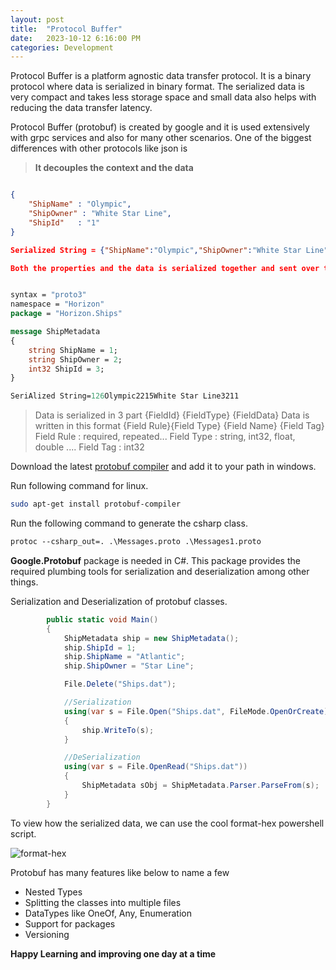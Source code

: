 ```yaml
---
layout: post
title:  "Protocol Buffer"
date:   2023-10-12 6:16:00 PM
categories: Development
---
```


[Format-Hex]: https://loneshark99.github.io/images/Format-hex.png

Protocol Buffer is a platform agnostic data transfer protocol. It is a binary protocol where data is serialized in binary format. The serialized data is very compact and takes less storage space and small data also helps with reducing the data transfer latency.

Protocol Buffer (protobuf) is created by google and it is used extensively with grpc services and also for many other scenarios. One of the biggest differences with other protocols like json is

> **It decouples the context and the data**


```json 

{
    "ShipName" : "Olympic",
    "ShipOwner" : "White Star Line",
    "ShipId"   : "1"
}

Serialized String = {"ShipName":"Olympic","ShipOwner":"White Star Line","ShipId":"1"}

Both the properties and the data is serialized together and sent over the wire, which makes it bulky.
```

```protobuf

syntax = "proto3"
namespace = "Horizon"
package = "Horizon.Ships"

message ShipMetadata 
{
    string ShipName = 1;
    string ShipOwner = 2;
    int32 ShipId = 3;
}

SeriAlized String=126Olympic2215White Star Line3211
```

> Data is serialized in 3 part      {FieldId} {FieldType} {FieldData}
> Data is written in this format    {Field Rule}{Field Type} {Field Name} {Field Tag}
> Field Rule : required, repeated...
> Field Type : string, int32, float, double ....
> Field Tag : int32 


Download the latest [protobuf compiler](https://github.com/protocolbuffers/protobuf/releases) and add it to your path in windows.

Run following command for linux.
```bash
sudo apt-get install protobuf-compiler
```

Run the following command to generate the csharp class.

```protobuf
protoc --csharp_out=. .\Messages.proto .\Messages1.proto 
```
**Google.Protobuf** package is needed in C#. This package provides the required plumbing tools for serialization and deserialization among other things.

Serialization and Deserialization of protobuf classes.

```csharp
        public static void Main()
        {
            ShipMetadata ship = new ShipMetadata();
            ship.ShipId = 1;
            ship.ShipName = "Atlantic";
            ship.ShipOwner = "Star Line";

            File.Delete("Ships.dat");

            //Serialization
            using(var s = File.Open("Ships.dat", FileMode.OpenOrCreate))
            {
                ship.WriteTo(s);
            }

            //DeSerialization
            using(var s = File.OpenRead("Ships.dat"))
            {
                ShipMetadata sObj = ShipMetadata.Parser.ParseFrom(s);
            }
        }
```
 
 To view how the serialized data, we can use the cool format-hex powershell script.

 ![format-hex][Format-Hex]

 Protobuf has many features like below to name a few

 - Nested Types
 - Splitting the classes into multiple files
 - DataTypes like OneOf, Any, Enumeration
 - Support for packages
 - Versioning
   

**Happy Learning and improving one day at a time**